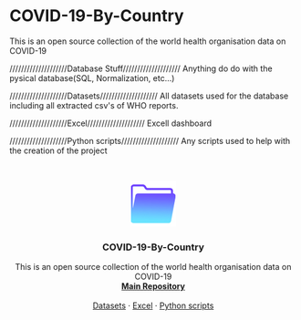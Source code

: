# COVID-19-By-Country

This is an open source collection of the world health organisation data on COVID-19

////////////////////Database Stuff////////////////////
Anything do do with the pysical database(SQL, Normalization, etc...)

////////////////////Datasets////////////////////
All datasets used for the database including all extracted csv's of WHO reports.

////////////////////Excel////////////////////
Excell dashboard

////////////////////Python scripts////////////////////
Any scripts used to help with the creation of the project

<!-- PROJECT LOGO -->
<br />
<p align="center">
  <a href="https://github.com/OQ2000/COVID-19-By-Country">
    <img src="Images/FolderLogo.jpg" alt="Logo" width="80" height="80">
  </a>
    <h3 align="center">COVID-19-By-Country</h3>

  <p align="center">
    This is an open source collection of the world health organisation data on COVID-19
    <br />
    <a href="https://github.com/OQ2000/COVID-19-By-Country"><strong>Main Repository</strong></a>
    <br />
    <br />
    <a href="https://github.com/OQ2000/COVID-19-By-Country/tree/master/Datasets">Datasets</a>
    ·
    <a href="https://github.com/OQ2000/COVID-19-By-Country/tree/master/Excel">Excel</a>
    ·
    <a href="https://github.com/OQ2000/COVID-19-By-Country/tree/master/Python%20scripts">Python scripts</a>
  </p>
</p>
